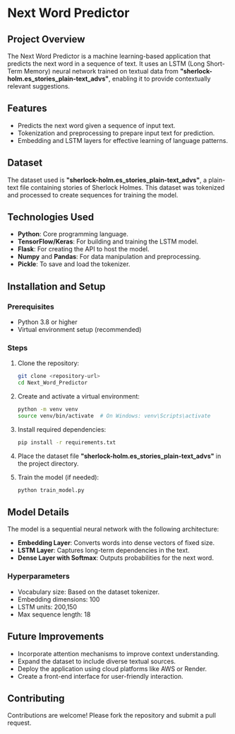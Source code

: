 # Next Word Predictor

## Project Overview
The Next Word Predictor is a machine learning-based application that predicts the next word in a sequence of text. It uses an LSTM (Long Short-Term Memory) neural network trained on textual data from **"sherlock-holm.es_stories_plain-text_advs"**, enabling it to provide contextually relevant suggestions.

## Features
- Predicts the next word given a sequence of input text.
- Tokenization and preprocessing to prepare input text for prediction.
- Embedding and LSTM layers for effective learning of language patterns.

## Dataset
The dataset used is **"sherlock-holm.es_stories_plain-text_advs"**, a plain-text file containing stories of Sherlock Holmes. This dataset was tokenized and processed to create sequences for training the model.

## Technologies Used
- **Python**: Core programming language.
- **TensorFlow/Keras**: For building and training the LSTM model.
- **Flask**: For creating the API to host the model.
- **Numpy** and **Pandas**: For data manipulation and preprocessing.
- **Pickle**: To save and load the tokenizer.

## Installation and Setup
### Prerequisites
- Python 3.8 or higher
- Virtual environment setup (recommended)

### Steps
1. Clone the repository:
   ```bash
   git clone <repository-url>
   cd Next_Word_Predictor
   ```

2. Create and activate a virtual environment:
   ```bash
   python -m venv venv
   source venv/bin/activate  # On Windows: venv\Scripts\activate
   ```

3. Install required dependencies:
   ```bash
   pip install -r requirements.txt
   ```

4. Place the dataset file **"sherlock-holm.es_stories_plain-text_advs"** in the project directory.

5. Train the model (if needed):
   ```bash
   python train_model.py
   ```


## Model Details
The model is a sequential neural network with the following architecture:
- **Embedding Layer**: Converts words into dense vectors of fixed size.
- **LSTM Layer**: Captures long-term dependencies in the text.
- **Dense Layer with Softmax**: Outputs probabilities for the next word.

### Hyperparameters
- Vocabulary size: Based on the dataset tokenizer.
- Embedding dimensions: 100
- LSTM units: 200,150
- Max sequence length: 18

## Future Improvements
- Incorporate attention mechanisms to improve context understanding.
- Expand the dataset to include diverse textual sources.
- Deploy the application using cloud platforms like AWS or Render.
- Create a front-end interface for user-friendly interaction.

## Contributing
Contributions are welcome! Please fork the repository and submit a pull request.


